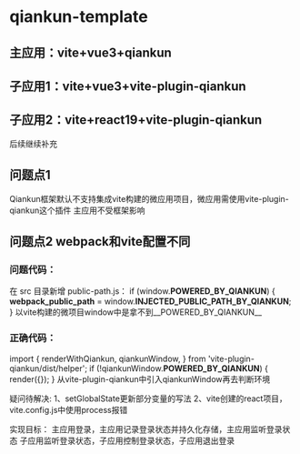 # qiankun-template
## 主应用：vite+vue3+qiankun
## 子应用1：vite+vue3+vite-plugin-qiankun
## 子应用2：vite+react19+vite-plugin-qiankun
后续继续补充

## 问题点1
Qiankun框架默认不支持集成vite构建的微应用项目，微应用需使用vite-plugin-qiankun这个插件
主应用不受框架影响

## 问题点2  webpack和vite配置不同

### 问题代码：
在 src 目录新增 public-path.js：
if (window.__POWERED_BY_QIANKUN__) {
  __webpack_public_path__ = window.__INJECTED_PUBLIC_PATH_BY_QIANKUN__;
}
以vite构建的微项目window中是拿不到__POWERED_BY_QIANKUN__

### 正确代码：
import {
  renderWithQiankun,
  qiankunWindow,
} from 'vite-plugin-qiankun/dist/helper';
if (!qiankunWindow.__POWERED_BY_QIANKUN__) {
  render({});
}
从vite-plugin-qiankun中引入qiankunWindow再去判断环境


疑问待解决:
1、setGlobalState更新部分变量的写法
2、vite创建的react项目，vite.config.js中使用process报错


实现目标：
主应用登录，主应用记录登录状态并持久化存储，主应用监听登录状态
子应用监听登录状态，子应用控制登录状态，子应用退出登录